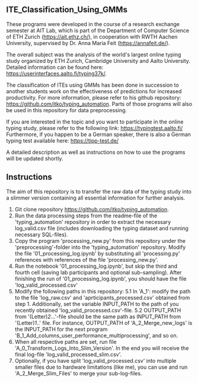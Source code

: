 ## ITE_Classification_Using_GMMs

These programs were developed in the course of a research exchange semester at AIT Lab, which is part of the Department of Computer Science of ETH Zurich (https://ait.ethz.ch/),
in cooperation with RWTH Aachen University, supervised by Dr. Anna Maria Feit (https://annafeit.de/).

The overall subject was the analysis of the world's largest online typing study organized by ETH Zurich, Cambridge University and Aalto University. Detailed information can be found here: https://userinterfaces.aalto.fi/typing37k/.

The classification of ITEs using GMMs has been done in succession to another students work on the effectiveness of predictions for increased productivity. For more information, please refer to his github repository: https://github.com/itko/typing_automation. Parts of those programs will also be used in this repository for data preprocessing.


If you are interested in the topic and you want to participate in the online typing study, please refer to the following link: https://typingtest.aalto.fi/
Furthermore, if you happen to be a German speaker, there is also a German typing test available here: https://tipp-test.de/


A detailed description as well as instructions on how to use the programs will be updated shortly.

## Instructions

The aim of this repository is to transfer the raw data of the typing study into a slimmer version containing all essential information for further analysis.

1. Git clone repository https://github.com/itko/typing_automation.
2. Run the data processing steps from the readme-file of the 'typing_automation' repository in order to extract the necessary log_valid.csv file (includes downloading the typing dataset and running necessary SQL-files).
3. Copy the program 'processing_new.py' from this repository under the 'preprocessing'-folder into the 'typing_automation' repository. Modify the file '01_processing_log.ipynb' by substituting all 'processing.py' references with references of the file 'processing_new.py'. 
4. Run the notebook '01_processing_log.ipynb', but skip the third and fourth cell (saving lab participants and optional sub-sampling). After finishing the run of '01_processing_log.ipynb', you should have the file 'log_valid_processed.csv'
5. Modify the following paths in this repository:
5.1 In 'A_1': modify the path to the file 'log_raw.csv' and 'aprticipants_processed.csv' obtained from step 1. Additionally, set the variable INPUT_PATH to the path of you recently obtained 'log_valid_processed.csv'-file.
5.2 OUTPUT_PATH from '(Letter)_2_...'-file should be the same path as INPUT_PATH from '(Letter)_1_..' file. For instance, OUTPUT_PATH of 'A_2_Merge_new_logs' is the INPUT_PATH for the next program 'B_1_Add_columns_user_performance_multiprocessing', and so on. 
6. When all respective paths are set, run file 'A_0_Transform_Logs_Into_Slim_Version'. In the end you will receive the final log-file 'log_valid_processed_slim.csv'.
7. Optionally, if you have split 'log_valid_processed.csv' into multiple smaller files due to hardware limitations (like me), you can use and run 'A_2_Merge_Slim_Files' to merge your sub-log-files.

